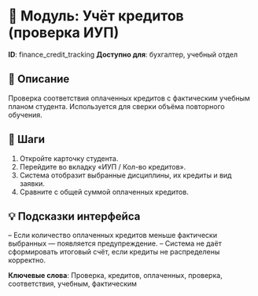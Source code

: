 # 📘 Модуль: Учёт кредитов (проверка ИУП)
**ID**: finance_credit_tracking
**Доступно для**: бухгалтер, учебный отдел

## 📝 Описание
Проверка соответствия оплаченных кредитов с фактическим учебным планом студента. Используется для сверки объёма повторного обучения.

## 🩜 Шаги
1. Откройте карточку студента.
2. Перейдите во вкладку «ИУП / Кол-во кредитов».
3. Система отобразит выбранные дисциплины, их кредиты и вид заявки.
4. Сравните с общей суммой оплаченных кредитов.

## 💡 Подсказки интерфейса
– Если количество оплаченных кредитов меньше фактически выбранных — появляется предупреждение.
– Система не даёт сформировать итоговый счёт, если кредиты не распределены корректно.

**Ключевые слова**: Проверка, кредитов, оплаченных, проверка, соответствия, учебным, фактическим
